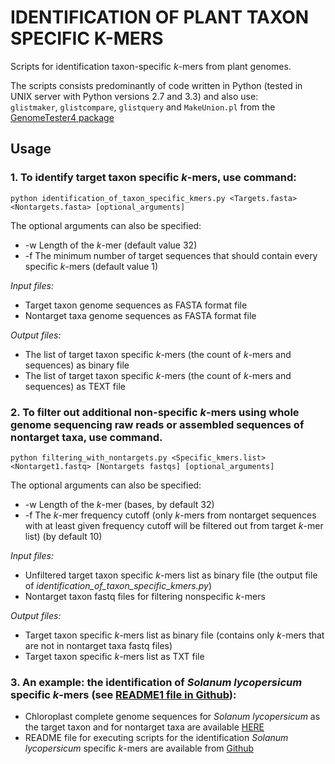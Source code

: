 # IDENTIFICATION OF PLANT TAXON SPECIFIC K-MERS  
Scripts for identification taxon-specific <i>k</i>-mers from plant genomes.  

The scripts consists predominantly of code written in Python (tested in UNIX server with Python versions 2.7 and 3.3) and also use:  
`glistmaker`, `glistcompare`, `glistquery` and `MakeUnion.pl` from the [GenomeTester4 package](https://github.com/bioinfo-ut/GenomeTester4/)

## Usage
### 1. To identify target taxon specific <i>k</i>-mers, use command:  

```
python identification_of_taxon_specific_kmers.py <Targets.fasta> <Nontargets.fasta> [optional_arguments]
```

The optional arguments can also be specified:  
* -w Length of the <i>k</i>-mer (default value 32)  
* -f The minimum number of target sequences that should contain every specific <i>k</i>-mers (default value 1)  

<i>Input files:</i>  
* Target taxon genome sequences as FASTA format file  
* Nontarget taxa genome sequences as FASTA format file  

<i>Output files:</i>   
* The list of target taxon specific <i>k</i>-mers (the count of <i>k</i>-mers and sequences) as binary file  
* The list of target taxon specific <i>k</i>-mers (the count of <i>k</i>-mers and sequences) as TEXT file  

### 2. To filter out additional non-specific <i>k</i>-mers using whole genome sequencing raw reads or assembled sequences of nontarget taxa, use command.  

```
python filtering_with_nontargets.py <Specific_kmers.list> <Nontarget1.fastq> [Nontargets fastqs] [optional_arguments]
```

The optional arguments can also be specified:  
* -w	Length of the <i>k</i>-mer (bases, by default 32)  
* -f	The <i>k</i>-mer frequency cutoff (only <i>k</i>-mers from nontarget sequences with at least given frequency cutoff will be filtered out from target <i>k</i>-mer list) (by default 10)  
  
<i>Input files:</i>
* Unfiltered target taxon specific <i>k</i>-mers list as binary file (the output file of <i>identification_of_taxon_specific_kmers.py</i>)  
* Nontarget taxon fastq files for filtering nonspecific <i>k</i>-mers  

<i>Output files:</i>
* Target taxon specific <i>k</i>-mers list as binary file (contains only <i>k</i>-mers that are not in nontarget taxa fastq files)  
* Target taxon specific <i>k</i>-mers list as TXT file  

### 3. An example: the identification of <i>Solanum lycopersicum</i> specific <i>k</i>-mers (see [README1 file in Github](https://github.com/bioinfo-ut/PlantTaxSeeker/example/)):  
* Chloroplast complete genome sequences for <i>Solanum lycopersicum</i> as the target taxon and for nontarget taxa are available [HERE](http://www.bioinfo.ut.ee/PlantTaxSeeker/)  
* README file for executing scripts for the identification <i>Solanum lycopersicum</i> specific <i>k</i>-mers are available from [Github](https://github.com/bioinfo-ut/PlantTaxSeeker/example)
